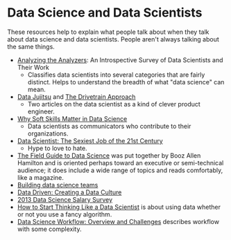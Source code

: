 # Data Science and Data Scientists

These resources help to explain what people talk about when they talk about data science and data scientists. People aren't always talking about the same things.

 * [Analyzing the Analyzers](http://cdn.oreillystatic.com/oreilly/radarreport/0636920029014/Analyzing_the_Analyzers.pdf): An Introspective Survey of Data Scientists and Their Work
     * Classifies data scientists into several categories that are fairly distinct. Helps to understand the breadth of what "data science" can mean.
 * [Data Jujitsu](http://radar.oreilly.com/2012/07/data-jujitsu.html) and [The Drivetrain Approach](http://strata.oreilly.com/2012/03/drivetrain-approach-data-products.html)
     * Two articles on the data scientist as a kind of clever product engineer.
 * [Why Soft Skills Matter in Data Science](http://data-informed.com/soft-skills-matter-data-science)
     * Data scientists as communicators who contribute to their organizations.
 * [Data Scientist: The Sexiest Job of the 21st Century](http://hbr.org/2012/10/data-scientist-the-sexiest-job-of-the-21st-century/)
     * Hype to love to hate.
* [The Field Guide to Data Science](http://www.boozallen.com/content/dam/boozallen/media/file/The-Field-Guide-to-Data-Science.pdf) was put together by Booz Allen Hamilton and is oriented perhaps toward an executive or semi-technical audience; it does include a wide range of topics and reads comfortably, like a magazine.
 * [Building data science teams](http://radar.oreilly.com/2011/09/building-data-science-teams.html)
 * [Data Driven: Creating a Data Culture](http://www.oreilly.com/data/free/data-driven.csp)
 * [2013 Data Science Salary Survey](http://www.oreilly.com/data/free/files/stratasurvey.pdf)
 * [How to Start Thinking Like a Data Scientist](http://blogs.hbr.org/2013/11/how-to-start-thinking-like-a-data-scientist/) is about using data whether or not you use a fancy algorithm.
 * [Data Science Workflow: Overview and Challenges](http://cacm.acm.org/blogs/blog-cacm/169199-data-science-workflow-overview-and-challenges/fulltext) describes workflow with some complexity.